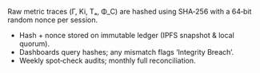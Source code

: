 Raw metric traces (Γ, Ki, Tₐ, Φ_C) are hashed using SHA‑256 with a 64‑bit random nonce per session.
* Hash + nonce stored on immutable ledger (IPFS snapshot & local quorum).
* Dashboards query hashes; any mismatch flags ‘Integrity Breach’.
* Weekly spot‑check audits; monthly full reconciliation.